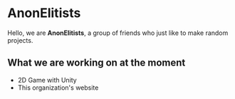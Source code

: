 # AnonElitists

Hello, we are **AnonElitists**, a group of friends who just like to make random projects.

## What we are working on at the moment

* 2D Game with Unity
* This organization's website
